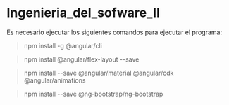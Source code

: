 # Ingenieria_del_sofware_II

Es necesario ejecutar los siguientes comandos para ejecutar el programa:
 
> npm install -g @angular/cli

> npm install @angular/flex-layout --save

> npm install --save @angular/material @angular/cdk @angular/animations

> npm install --save @ng-bootstrap/ng-bootstrap

